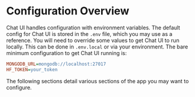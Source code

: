 # Configuration Overview

Chat UI handles configuration with environment variables. The default config for Chat UI is stored in the `.env` file, which you may use as a reference. You will need to override some values to get Chat UI to run locally. This can be done in `.env.local` or via your environment. The bare minimum configuration to get Chat UI running is:

```ini
MONGODB_URL=mongodb://localhost:27017
HF_TOKEN=your_token
```

The following sections detail various sections of the app you may want to configure.
